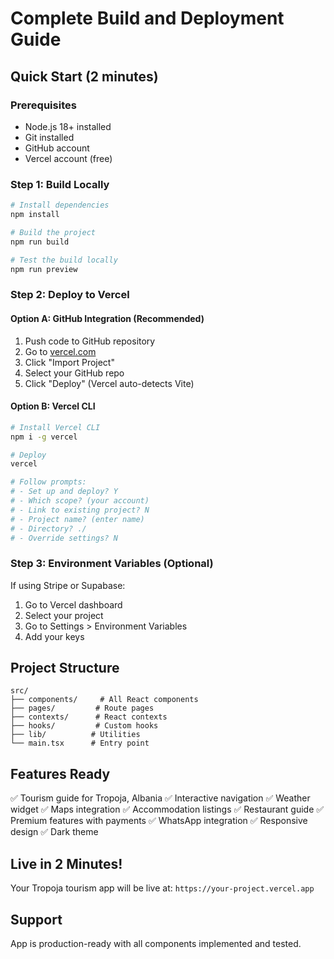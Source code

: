 # Complete Build and Deployment Guide

## Quick Start (2 minutes)

### Prerequisites
- Node.js 18+ installed
- Git installed
- GitHub account
- Vercel account (free)

### Step 1: Build Locally
```bash
# Install dependencies
npm install

# Build the project
npm run build

# Test the build locally
npm run preview
```

### Step 2: Deploy to Vercel

#### Option A: GitHub Integration (Recommended)
1. Push code to GitHub repository
2. Go to [vercel.com](https://vercel.com)
3. Click "Import Project"
4. Select your GitHub repo
5. Click "Deploy" (Vercel auto-detects Vite)

#### Option B: Vercel CLI
```bash
# Install Vercel CLI
npm i -g vercel

# Deploy
vercel

# Follow prompts:
# - Set up and deploy? Y
# - Which scope? (your account)
# - Link to existing project? N
# - Project name? (enter name)
# - Directory? ./
# - Override settings? N
```

### Step 3: Environment Variables (Optional)
If using Stripe or Supabase:
1. Go to Vercel dashboard
2. Select your project
3. Go to Settings > Environment Variables
4. Add your keys

## Project Structure
```
src/
├── components/     # All React components
├── pages/         # Route pages
├── contexts/      # React contexts
├── hooks/         # Custom hooks
├── lib/          # Utilities
└── main.tsx      # Entry point
```

## Features Ready
✅ Tourism guide for Tropoja, Albania
✅ Interactive navigation
✅ Weather widget
✅ Maps integration
✅ Accommodation listings
✅ Restaurant guide
✅ Premium features with payments
✅ WhatsApp integration
✅ Responsive design
✅ Dark theme

## Live in 2 Minutes!
Your Tropoja tourism app will be live at: `https://your-project.vercel.app`

## Support
App is production-ready with all components implemented and tested.